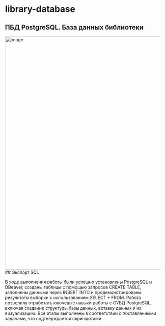 # library-database

## ПБД PostgreSQL. База данных библиотеки

<img width="1536" height="758" alt="image" src="https://github.com/user-attachments/assets/3d62b311-a102-4ff5-91b8-f03ad0e801f3" />
## Экспорт SQL

В ходе выполнения работы были успешно установлены PostgreSQL и DBeaver, 
созданы таблицы с помощью запросов CREATE TABLE, заполнены данными 
через INSERT INTO и продемонстрированы результаты выборки с 
использованием SELECT * FROM. Работа позволила отработать ключевые 
навыки работы с СУБД PostgreSQL, включая создание структуры базы 
данных, вставку данных и их визуализацию. Все этапы выполнены в 
соответствии с поставленными задачами, что подтверждается скриншотами
